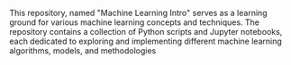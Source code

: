 This repository, named "Machine Learning Intro" serves as a learning ground for various machine learning concepts and techniques. The repository contains a collection of Python scripts and Jupyter notebooks, each dedicated to exploring and implementing different machine learning algorithms, models, and methodologies
